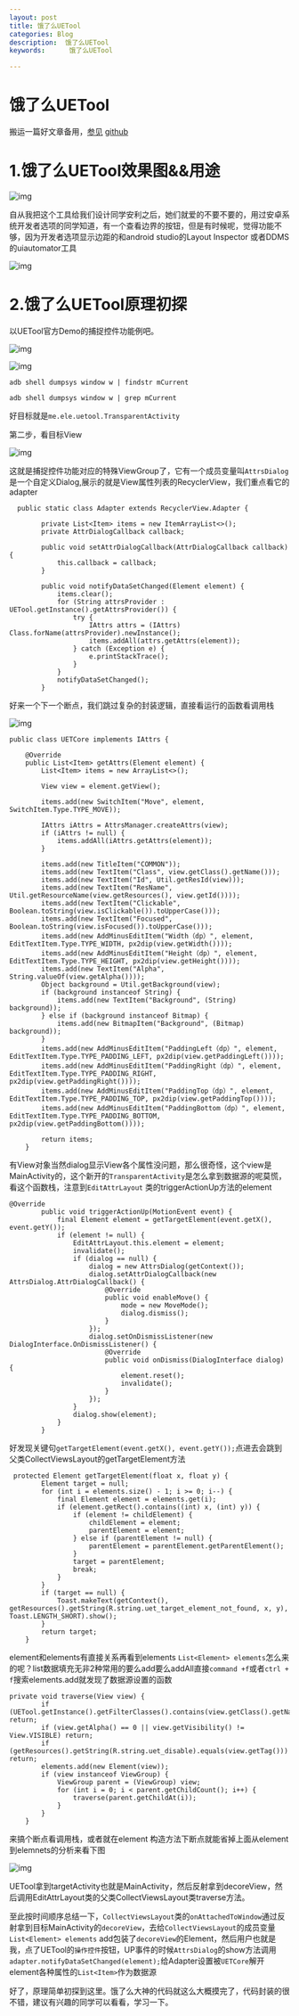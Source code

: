 ```yaml
---
layout: post
title: 饿了么UETool
categories: Blog
description:  饿了么UETool
keywords:      饿了么UETool

---
```


# 饿了么UETool

搬运一篇好文章备用，[参见](https://juejin.im/post/5b02d3eaf265da0ba6101d47?utm_source=gold_browser_extension) [github](https://github.com/eleme/UETool)

# 1.饿了么UETool效果图&&用途

![img](https://user-gold-cdn.xitu.io/2018/5/21/1638311676e0791e?imageView2/0/w/1280/h/960/format/webp/ignore-error/1)

自从我把这个工具给我们设计同学安利之后，她们就爱的不要不要的，用过安卓系统开发者选项的同学知道，有一个查看边界的按钮，但是有时候呢，觉得功能不够，因为开发者选项显示边距的和android studio的Layout Inspector 或者DDMS 的uiautomator工具

![img](https://user-gold-cdn.xitu.io/2018/5/21/1638315ded089c73?imageView2/0/w/1280/h/960/format/webp/ignore-error/1)

# 2.饿了么UETool原理初探

以UETool官方Demo的捕捉控件功能例吧。

![img](https://user-gold-cdn.xitu.io/2018/5/21/163831de0dbe7c93?imageView2/0/w/1280/h/960/format/webp/ignore-error/1)

![img](https://user-gold-cdn.xitu.io/2018/5/21/163831f78829d013?imageView2/0/w/1280/h/960/format/webp/ignore-error/1)

```
adb shell dumpsys window w | findstr mCurrent
```

```
adb shell dumpsys window w | grep mCurrent
```

好目标就是`me.ele.uetool.TransparentActivity`

第二步，看目标View

![img](https://user-gold-cdn.xitu.io/2018/5/21/1638322fa70eabdf?imageView2/0/w/1280/h/960/format/webp/ignore-error/1)

这就是捕捉控件功能对应的特殊ViewGroup了，它有一个成员变量叫`AttrsDialog`是一个自定义Dialog,展示的就是View属性列表的RecyclerView，我们重点看它的adapter

```
  public static class Adapter extends RecyclerView.Adapter {

        private List<Item> items = new ItemArrayList<>();
        private AttrDialogCallback callback;

        public void setAttrDialogCallback(AttrDialogCallback callback) {
            this.callback = callback;
        }

        public void notifyDataSetChanged(Element element) {
            items.clear();
            for (String attrsProvider : UETool.getInstance().getAttrsProvider()) {
                try {
                    IAttrs attrs = (IAttrs) Class.forName(attrsProvider).newInstance();
                    items.addAll(attrs.getAttrs(element));
                } catch (Exception e) {
                    e.printStackTrace();
                }
            }
            notifyDataSetChanged();
        }

```

好来一个下一个断点，我们跳过复杂的封装逻辑，直接看运行的函数看调用栈

![img](https://user-gold-cdn.xitu.io/2018/5/21/163832940755c689?imageView2/0/w/1280/h/960/format/webp/ignore-error/1)

```
public class UETCore implements IAttrs {

    @Override
    public List<Item> getAttrs(Element element) {
        List<Item> items = new ArrayList<>();

        View view = element.getView();

        items.add(new SwitchItem("Move", element, SwitchItem.Type.TYPE_MOVE));

        IAttrs iAttrs = AttrsManager.createAttrs(view);
        if (iAttrs != null) {
            items.addAll(iAttrs.getAttrs(element));
        }

        items.add(new TitleItem("COMMON"));
        items.add(new TextItem("Class", view.getClass().getName()));
        items.add(new TextItem("Id", Util.getResId(view)));
        items.add(new TextItem("ResName", Util.getResourceName(view.getResources(), view.getId())));
        items.add(new TextItem("Clickable", Boolean.toString(view.isClickable()).toUpperCase()));
        items.add(new TextItem("Focused", Boolean.toString(view.isFocused()).toUpperCase()));
        items.add(new AddMinusEditItem("Width（dp）", element, EditTextItem.Type.TYPE_WIDTH, px2dip(view.getWidth())));
        items.add(new AddMinusEditItem("Height（dp）", element, EditTextItem.Type.TYPE_HEIGHT, px2dip(view.getHeight())));
        items.add(new TextItem("Alpha", String.valueOf(view.getAlpha())));
        Object background = Util.getBackground(view);
        if (background instanceof String) {
            items.add(new TextItem("Background", (String) background));
        } else if (background instanceof Bitmap) {
            items.add(new BitmapItem("Background", (Bitmap) background));
        }
        items.add(new AddMinusEditItem("PaddingLeft（dp）", element, EditTextItem.Type.TYPE_PADDING_LEFT, px2dip(view.getPaddingLeft())));
        items.add(new AddMinusEditItem("PaddingRight（dp）", element, EditTextItem.Type.TYPE_PADDING_RIGHT, px2dip(view.getPaddingRight())));
        items.add(new AddMinusEditItem("PaddingTop（dp）", element, EditTextItem.Type.TYPE_PADDING_TOP, px2dip(view.getPaddingTop())));
        items.add(new AddMinusEditItem("PaddingBottom（dp）", element, EditTextItem.Type.TYPE_PADDING_BOTTOM, px2dip(view.getPaddingBottom())));

        return items;
    }

```

有View对象当然dialog显示View各个属性没问题，那么很奇怪，这个view是MainActivity的，这个新开的`TransparentActivity`是怎么拿到数据源的呢莫慌，看这个函数栈，注意到`EditAttrLayout` 类的triggerActionUp方法的element

```
@Override
        public void triggerActionUp(MotionEvent event) {
            final Element element = getTargetElement(event.getX(), event.getY());
            if (element != null) {
                EditAttrLayout.this.element = element;
                invalidate();
                if (dialog == null) {
                    dialog = new AttrsDialog(getContext());
                    dialog.setAttrDialogCallback(new AttrsDialog.AttrDialogCallback() {
                        @Override
                        public void enableMove() {
                            mode = new MoveMode();
                            dialog.dismiss();
                        }
                    });
                    dialog.setOnDismissListener(new DialogInterface.OnDismissListener() {
                        @Override
                        public void onDismiss(DialogInterface dialog) {
                            element.reset();
                            invalidate();
                        }
                    });
                }
                dialog.show(element);
            }
        }

```

好发现关键句`getTargetElement(event.getX(), event.getY());`点进去会跳到父类CollectViewsLayout的getTargetElement方法

```
 protected Element getTargetElement(float x, float y) {
        Element target = null;
        for (int i = elements.size() - 1; i >= 0; i--) {
            final Element element = elements.get(i);
            if (element.getRect().contains((int) x, (int) y)) {
                if (element != childElement) {
                    childElement = element;
                    parentElement = element;
                } else if (parentElement != null) {
                    parentElement = parentElement.getParentElement();
                }
                target = parentElement;
                break;
            }
        }
        if (target == null) {
            Toast.makeText(getContext(), getResources().getString(R.string.uet_target_element_not_found, x, y), Toast.LENGTH_SHORT).show();
        }
        return target;
    }

```

element和elements有直接关系再看到elements `List<Element> elements`怎么来的呢？list数据填充无非2种常用的要么add要么addAll直接`command +f`或者`ctrl + f`搜索elements.add就发现了数据源设置的函数

```
private void traverse(View view) {
        if (UETool.getInstance().getFilterClasses().contains(view.getClass().getName())) return;
        if (view.getAlpha() == 0 || view.getVisibility() != View.VISIBLE) return;
        if (getResources().getString(R.string.uet_disable).equals(view.getTag())) return;
        elements.add(new Element(view));
        if (view instanceof ViewGroup) {
            ViewGroup parent = (ViewGroup) view;
            for (int i = 0; i < parent.getChildCount(); i++) {
                traverse(parent.getChildAt(i));
            }
        }
    }

```

来搞个断点看调用栈，或者就在element 构造方法下断点就能省掉上面从element到elemnets的分析来看下图

![img](https://user-gold-cdn.xitu.io/2018/5/21/1638338bca26257e?imageView2/0/w/1280/h/960/format/webp/ignore-error/1)

UETool拿到targetActivity也就是MainActivity，然后反射拿到decoreView，然后调用EditAttrLayout类的父类CollectViewsLayout类traverse方法。

至此按时间顺序总结一下，`CollectViewsLayout`类的`onAttachedToWindow`通过反射拿到目标MainActivity的`decoreView`，去给`CollectViewsLayout`的成员变量`List<Element> elements` add包装了`decoreView`的Element，然后用户也就是我，点了UETool的`操作控件`按钮，UP事件的时候`AttrsDialog`的show方法调用`adapter.notifyDataSetChanged(element);`给Adapter设置被`UETCore`解开element各种属性的`List<Item>`作为数据源

好了，原理简单初探到这里。饿了么大神的代码就这么大概摸完了，代码封装的很不错，建议有兴趣的同学可以看看，学习一下。
